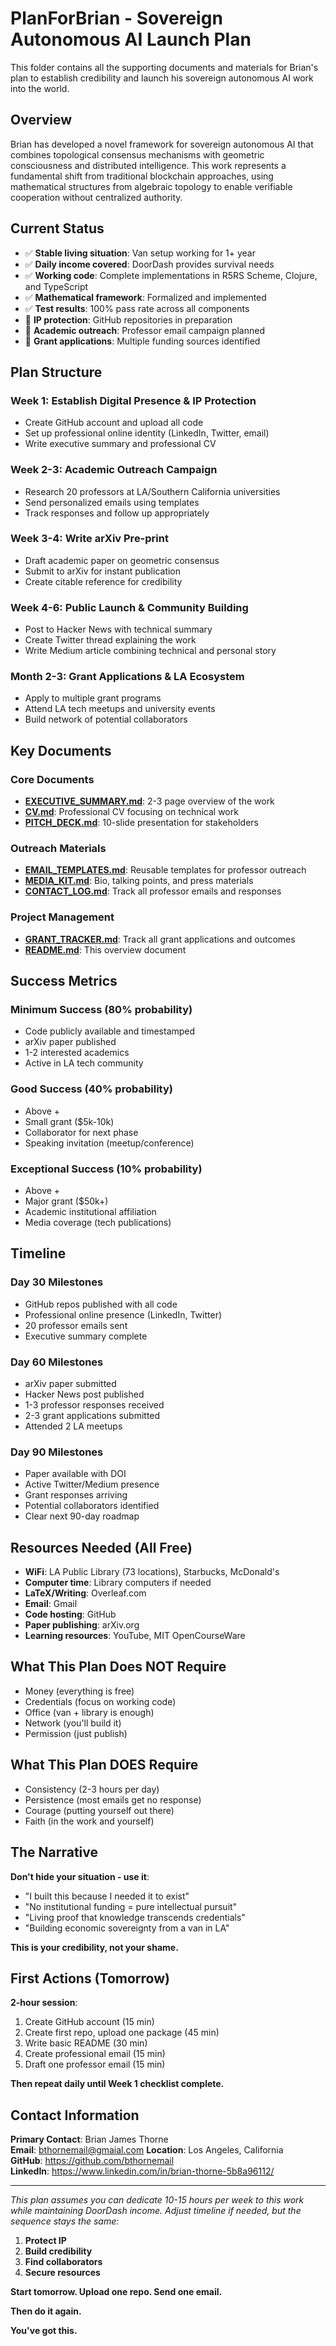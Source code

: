 # PlanForBrian - Sovereign Autonomous AI Launch Plan

This folder contains all the supporting documents and materials for Brian's plan to establish credibility and launch his sovereign autonomous AI work into the world.

## Overview

Brian has developed a novel framework for sovereign autonomous AI that combines topological consensus mechanisms with geometric consciousness and distributed intelligence. This work represents a fundamental shift from traditional blockchain approaches, using mathematical structures from algebraic topology to enable verifiable cooperation without centralized authority.

## Current Status

- ✅ **Stable living situation**: Van setup working for 1+ year
- ✅ **Daily income covered**: DoorDash provides survival needs
- ✅ **Working code**: Complete implementations in R5RS Scheme, Clojure, and TypeScript
- ✅ **Mathematical framework**: Formalized and implemented
- ✅ **Test results**: 100% pass rate across all components
- 🔄 **IP protection**: GitHub repositories in preparation
- 🔄 **Academic outreach**: Professor email campaign planned
- 🔄 **Grant applications**: Multiple funding sources identified

## Plan Structure

### Week 1: Establish Digital Presence & IP Protection
- Create GitHub account and upload all code
- Set up professional online identity (LinkedIn, Twitter, email)
- Write executive summary and professional CV

### Week 2-3: Academic Outreach Campaign
- Research 20 professors at LA/Southern California universities
- Send personalized emails using templates
- Track responses and follow up appropriately

### Week 3-4: Write arXiv Pre-print
- Draft academic paper on geometric consensus
- Submit to arXiv for instant publication
- Create citable reference for credibility

### Week 4-6: Public Launch & Community Building
- Post to Hacker News with technical summary
- Create Twitter thread explaining the work
- Write Medium article combining technical and personal story

### Month 2-3: Grant Applications & LA Ecosystem
- Apply to multiple grant programs
- Attend LA tech meetups and university events
- Build network of potential collaborators

## Key Documents

### Core Documents
- **[EXECUTIVE_SUMMARY.md](EXECUTIVE_SUMMARY.md)**: 2-3 page overview of the work
- **[CV.md](CV.md)**: Professional CV focusing on technical work
- **[PITCH_DECK.md](PITCH_DECK.md)**: 10-slide presentation for stakeholders

### Outreach Materials
- **[EMAIL_TEMPLATES.md](EMAIL_TEMPLATES.md)**: Reusable templates for professor outreach
- **[MEDIA_KIT.md](MEDIA_KIT.md)**: Bio, talking points, and press materials
- **[CONTACT_LOG.md](CONTACT_LOG.md)**: Track all professor emails and responses

### Project Management
- **[GRANT_TRACKER.md](GRANT_TRACKER.md)**: Track all grant applications and outcomes
- **[README.md](README.md)**: This overview document

## Success Metrics

### Minimum Success (80% probability)
- Code publicly available and timestamped
- arXiv paper published
- 1-2 interested academics
- Active in LA tech community

### Good Success (40% probability)
- Above +
- Small grant ($5k-10k)
- Collaborator for next phase
- Speaking invitation (meetup/conference)

### Exceptional Success (10% probability)
- Above +
- Major grant ($50k+)
- Academic institutional affiliation
- Media coverage (tech publications)

## Timeline

### Day 30 Milestones
- GitHub repos published with all code
- Professional online presence (LinkedIn, Twitter)
- 20 professor emails sent
- Executive summary complete

### Day 60 Milestones
- arXiv paper submitted
- Hacker News post published
- 1-3 professor responses received
- 2-3 grant applications submitted
- Attended 2 LA meetups

### Day 90 Milestones
- Paper available with DOI
- Active Twitter/Medium presence
- Grant responses arriving
- Potential collaborators identified
- Clear next 90-day roadmap

## Resources Needed (All Free)

- **WiFi**: LA Public Library (73 locations), Starbucks, McDonald's
- **Computer time**: Library computers if needed
- **LaTeX/Writing**: Overleaf.com
- **Email**: Gmail
- **Code hosting**: GitHub
- **Paper publishing**: arXiv.org
- **Learning resources**: YouTube, MIT OpenCourseWare

## What This Plan Does NOT Require

- Money (everything is free)
- Credentials (focus on working code)
- Office (van + library is enough)
- Network (you'll build it)
- Permission (just publish)

## What This Plan DOES Require

- Consistency (2-3 hours per day)
- Persistence (most emails get no response)
- Courage (putting yourself out there)
- Faith (in the work and yourself)

## The Narrative

**Don't hide your situation - use it**:
- "I built this because I needed it to exist"
- "No institutional funding = pure intellectual pursuit"
- "Living proof that knowledge transcends credentials"
- "Building economic sovereignty from a van in LA"

**This is your credibility, not your shame.**

## First Actions (Tomorrow)

**2-hour session**:
1. Create GitHub account (15 min)
2. Create first repo, upload one package (45 min)
3. Write basic README (30 min)
4. Create professional email (15 min)
5. Draft one professor email (15 min)

**Then repeat daily until Week 1 checklist complete.**

## Contact Information

**Primary Contact**: Brian James Thorne  
**Email**: bthornemail@gmaial.com 
**Location**: Los Angeles, California  
**GitHub**: https://github.com/bthornemail  
**LinkedIn**: https://www.linkedin.com/in/brian-thorne-5b8a96112/  

---

*This plan assumes you can dedicate 10-15 hours per week to this work while maintaining DoorDash income. Adjust timeline if needed, but the sequence stays the same:*

1. **Protect IP**
2. **Build credibility**
3. **Find collaborators**
4. **Secure resources**

**Start tomorrow. Upload one repo. Send one email.**

**Then do it again.**

**You've got this.**

